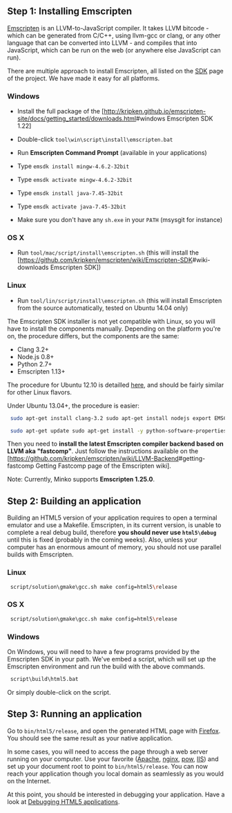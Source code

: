 Step 1: Installing Emscripten
-----------------------------

[Emscripten](https://github.com/kripken/emscripten/) is an LLVM-to-JavaScript compiler. It takes LLVM bitcode - which can be generated from C/C++, using llvm-gcc or clang, or any other language that can be converted into LLVM - and compiles that into JavaScript, which can be run on the web (or anywhere else JavaScript can run).

There are multiple approach to install Emscripten, all listed on the [SDK](https://github.com/kripken/emscripten/wiki/Emscripten-SDK) page of the project. We have made it easy for all platforms.

### Windows

-   Install the full package of the [<http://kripken.github.io/emscripten-site/docs/getting_started/downloads.html>#windows Emscripten SDK 1.22]
-   Double-click `tool\win\script\install\emscripten.bat`



-   Run **Emscripten Command Prompt** (available in your applications)
-   Type `emsdk install mingw-4.6.2-32bit`
-   Type `emsdk activate mingw-4.6.2-32bit`
-   Type `emsdk install java-7.45-32bit`
-   Type `emsdk activate java-7.45-32bit`
-   Make sure you don't have any `sh.exe` in your `PATH` (msysgit for instance)



### OS X

-   Run `tool/mac/script/install\emscripten.sh` (this will install the [<https://github.com/kripken/emscripten/wiki/Emscripten-SDK>#wiki-downloads Emscripten SDK])

### Linux

-   Run `tool/lin/script/install\emscripten.sh` (this will install Emscripten from the source automatically, tested on Ubuntu 14.04 only)

 The Emscripten SDK installer is not yet compatible with Linux, so you will have to install the components manually. Depending on the platform you're on, the procedure differs, but the components are the same:

-   Clang 3.2+
-   Node.js 0.8+
-   Python 2.7+
-   Emscripten 1.13+

The procedure for Ubuntu 12.10 is detailled [here](https://github.com/kripken/emscripten/wiki/Getting-Started-on-Ubuntu-12.10), and should be fairly similar for other Linux flavors.

Under Ubuntu 13.04+, the procedure is easier:


```bash
 sudo apt-get install clang-3.2 sudo apt-get install nodejs export EMSCRIPTEN=/opt/emscripten sudo mkdir -m 777 ${EMSCRIPTEN} git clone <https://github.com/kripken/emscripten> ${EMSCRIPTEN} cd ${EMSCRIPTEN} && git checkout 1.13.0 # Above versions are broken. echo "EMSCRIPTEN=${EMSCRIPTEN}"->\> ~/.profile 
```



```bash
 sudo apt-get update sudo apt-get install -y python-software-properties python g++ make sudo add-apt-repository ppa:chris-lea/node.js sudo apt-get update 
```


Then you need to **install the latest Emscripten compiler backend based on LLVM aka "fastcomp"**. Just follow the instructions available on the [<https://github.com/kripken/emscripten/wiki/LLVM-Backend>#getting-fastcomp Getting Fastcomp page of the Emscripten wiki]. 

Note: Currently, Minko supports **Emscripten 1.25.0**.

Step 2: Building an application
-------------------------------

Building an HTML5 version of your application requires to open a terminal emulator and use a Makefile. Emscripten, in its current version, is unable to complete a real debug build, therefore **you should never use `html5\debug`** until this is fixed (probably in the coming weeks). Also, unless your computer has an enormous amount of memory, you should not use parallel builds with Emscripten.

### Linux


```bash
 script/solution\gmake\gcc.sh make config=html5\release 
```


### OS X


```bash
 script/solution\gmake\gcc.sh make config=html5\release 
```


### Windows

On Windows, you will need to have a few programs provided by the Emscripten SDK in your path. We've embed a script, which will set up the Emscripten environment and run the build with the above commands.


```bash
 script\build\html5.bat 
```


Or simply double-click on the script.

Step 3: Running an application
------------------------------

Go to `bin/html5/release`, and open the generated HTML page with [Firefox](http://www.mozilla.org/en-US/firefox/new/). You should see the same result as your native application.

In some cases, you will need to access the page through a web server running on your computer. Use your favorite ([Apache](http://httpd.apache.org/), [nginx](http://wiki.nginx.org/Main), [pow](http://pow.cx/), [IIS](http://www.iis.net/)) and set up your document root to point to `bin/html5/release`. You can now reach your application though you local domain as seamlessly as you would on the Internet.

At this point, you should be interested in debugging your application. Have a look at [Debugging HTML5 applications](Debugging_HTML5_applications.md).

